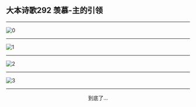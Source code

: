 
## 大本诗歌292 羡慕-主的引领
        
<div id="aplayer0"></div>

---

<img alt="0" data-original="/data/d0291/0">

---

<img alt="1" data-original="/data/d0291/1">

---

<img alt="2" data-original="/data/d0291/2">

---

<img alt="3" data-original="/data/d0291/3">

---

<p style="text-align: center">到底了...</p>

<script src="/js/dist-view.js"></script>

<script>
MAIN.id = 'd0291';
        
const ap0 = new APlayer({
    container: document.getElementById('aplayer0'),
    volume: 1,
    loop: 'none',
    preload: 'none',
    audio: [{
        name: '大本诗歌292.mp3',
        artist: '大本诗歌',
        url: 'https://res.wx.qq.com/voice/getvoice?mediaid=MzI0NTk3MDM5M18yMjQ3NDkxMTE3',
        cover: '/favicon'
    }]
});
</script>
